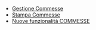 - [Gestione Commesse](Sorgenti/OJ/PGM/P_BRCM01)
- [Stampa Commesse](Sorgenti/OJ/PGM/P_BRCM51)
- [Nuove funzionalità COMMESSE](Sorgenti/DOC_OPE/TA/B£AMO/BRCOMM_01)
